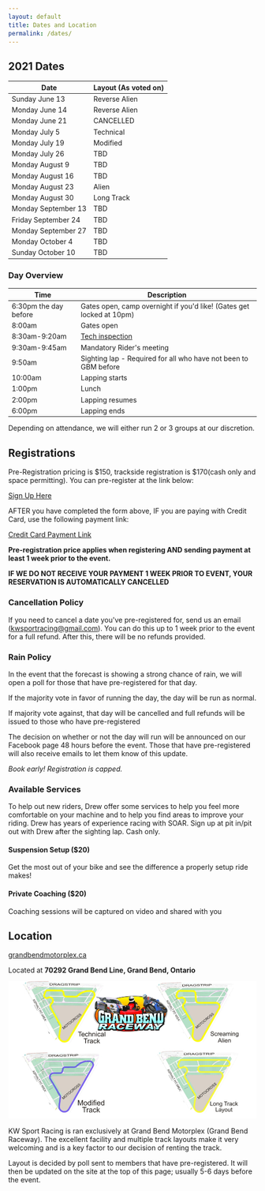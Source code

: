 ```yaml
---
layout: default
title: Dates and Location
permalink: /dates/
---
```


## 2021 Dates

| Date                | Layout (As voted on) |
|---------------------|----------------------|
| Sunday June 13      |Reverse Alien         |
| Monday June 14      |Reverse Alien         |
| Monday June 21      |CANCELLED             |
| Monday July 5       |Technical             |
| Monday July 19      |Modified              |
| Monday July 26      |TBD                   |
| Monday August 9     |TBD                   |
| Monday August 16    |TBD                   |
| Monday August 23    |Alien                 |
| Monday August 30    |Long Track            |
| Monday September 13 |TBD                   |
| Friday September 24 |TBD                   |
| Monday September 27 |TBD                   |
| Monday October 4    |TBD                   |
| Sunday October 10   |TBD                   |
 




### Day Overview

| Time                  | Description                                                                  |
|-----------------------|------------------------------------------------------------------------------|
| 6:30pm the day before | Gates open, camp overnight if you'd like! (Gates get locked at 10pm)         |
| 8:00am                | Gates open                                                                   |
| 8:30am-9:20am         | [Tech inspection](/rules/)                                                   |
| 9:30am-9:45am         | Mandatory Rider's meeting                                                    |
| 9:50am                | Sighting lap - Required for all who have not been to GBM before              |
| 10:00am               | Lapping starts                                                               |
| 1:00pm                | Lunch                                                                        |
| 2:00pm                | Lapping resumes                                                              |
| 6:00pm                | Lapping ends                                                                 |

Depending on attendance, we will either run 2 or 3 groups at our discretion.




## Registrations
Pre-Registration pricing is $150, trackside registration is $170(cash only and space permitting).
You can pre-register at the link below:

[Sign Up Here](https://docs.google.com/forms/d/e/1FAIpQLScdUyBLHJXUJ3dOnGgL6Ry43QloMiEpHzTevDPDu1f5sZiz9A/viewform?usp=sf_link)

AFTER you have completed the form above, IF you are paying with Credit Card, use the following payment link:

[Credit Card Payment Link](https://buy.stripe.com/bIY28979WdaAcLK6or)

**Pre-registration price applies when registering AND sending payment at least 1 week prior to the event.**

**IF WE DO NOT RECEIVE YOUR PAYMENT 1 WEEK PRIOR TO EVENT, YOUR RESERVATION IS AUTOMATICALLY CANCELLED**



### Cancellation Policy

If you need to cancel a date you've pre-registered for, send us an email (kwsportracing@gmail.com). You can do this up to 1 week prior to the event for a full refund. After this, there will be no refunds provided.




### Rain Policy

In the event that the forecast is showing a strong chance of rain, we will open a poll for those that have pre-registered for that day.

If the majority vote in favor of running the day, the day will be run as normal.

If majority vote against, that day will be cancelled and full refunds will be issued to those who have pre-registered

The decision on whether or not the day will run will be announced on our Facebook page 48 hours before the event. Those that have pre-registered will also receive emails to let them know of this update.

*Book early! Registration is capped.*




### Available Services

To help out new riders, Drew offer some services to help you feel more comfortable on your machine and to help you find areas to improve your riding. Drew has years of experience racing with SOAR. Sign up at pit in/pit out with Drew after the sighting lap. Cash only.

#### Suspension Setup ($20)
Get the most out of your bike and see the difference a properly setup ride makes!

#### Private Coaching ($20)
Coaching sessions will be captured on video and shared with you




## Location

[grandbendmotorplex.ca](http://www.grandbendmotorplex.ca/grand-bend-raceway/)

Located at **70292 Grand Bend Line, Grand Bend, Ontario**

![gb](/img/raceway.jpg)

KW Sport Racing is ran exclusively at Grand Bend Motorplex (Grand Bend Raceway). The excellent facility and multiple track layouts make it very welcoming and is a key factor to our decision of renting the track.

Layout is decided by poll sent to members that have pre-registered. It will then be updated on the site at the top of this page; usually 5-6 days before the event.
